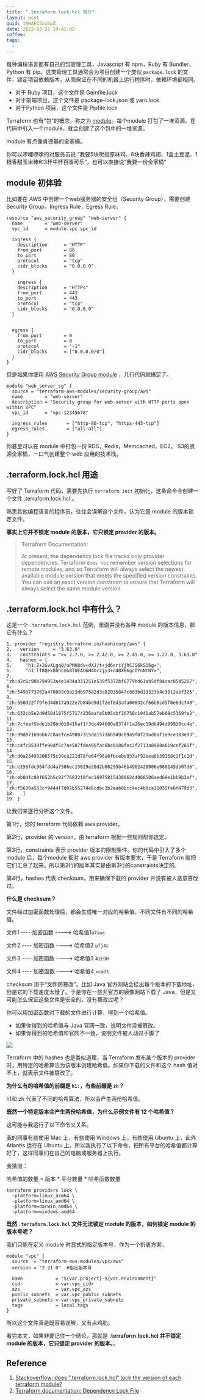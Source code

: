 ```yaml
---
title: ".terraform.lock.hcl 简介"
layout: post
guid: tNHAFC5xxbpZ
date: 2022-03-21 19:41:02
coffee:
tags:
  -
---
```



每种编程语言都有自己的包管理工具，Javascript 有 npm，Ruby 有 Bundler，Python 有 pip。这类管理工具通常会为项目创建一个类似 `package.lock` 的文件，锁定项目依赖版本，从而保证在不同的机器上运行程序时，依赖环境都相同。

- 对于 Ruby 项目，这个文件是 Gemfile.lock
- 对于前端项目，这个文件是 package-lock.json 或 yarn.lock
- 对于Python 项目，这个文件是 Pipfile.lock

Terraform 也有“包”的概念，称之为 [module](https://www.terraform.io/language/modules/develop)。每个module 打包了一堆资源。在代码中引入一个module，就会创建了这个包中的一堆资源。

module 有点像肯德基的全家桶。

你可以啰哩啰嗦的对服务员说 “我要5块吮指原味鸡、6块香辣鸡翅、1盒土豆泥、1根香甜玉米棒和3杯中杯百事可乐”，也可以直接说“我要一份全家桶”


## module 初体验

比如要在 AWS 中创建一个web服务器的安全组（Security Group），需要创建 Security Group，Ingress Rule，Egress Rule。

```
resource "aws_security_group" "web-server" {
  name        = "web-server"
  vpc_id      = module.vpc.vpc_id

  ingress {
    description      = "HTTP"
    from_port        = 80
    to_port          = 80
    protocol         = "tcp"
    cidr_blocks      = "0.0.0.0"
  }
  
    ingress {
    description      = "HTTPs"
    from_port        = 443
    to_port          = 443
    protocol         = "tcp"
    cidr_blocks      = "0.0.0.0"
  }
  

  egress {
    from_port        = 0
    to_port          = 0
    protocol         = "-1"
    cidr_blocks      = ["0.0.0.0/0"]
  }
}
```


但是如果你使用 [AWS Security Group module](https://registry.terraform.io/modules/terraform-aws-modules/security-group/aws/latest) ，几行代码就搞定了。

```
module "web_server_sg" {
  source = "terraform-aws-modules/security-group/aws"
  name        = "web-server"
  description = "Security group for web-server with HTTP ports open within VPC"
  vpc_id      = "vpc-12345678"

  ingress_rules       = ["http-80-tcp", "https-443-tcp"]
  egress_rules        = ["all-all"]
}
```

你甚至可以在 module 中打包一份 RDS，Redis，Memcached，EC2， S3的资源全家桶，一口气创建整个 web 应用的技术栈。


## .terraform.lock.hcl 用途

写好了 Terraform 代码，需要先执行 `terraform init` 初始化，这条命令会创建一个文件 .terraform.lock.hcl 。

熟悉其他编程语言的程序员，往往会误解这个文件，认为它是 module 的版本锁定文件。

**事实上它并不锁定  module 的版本，它只锁定 provider 的版本。**


> Terraform Documentation:
>
> At present, the dependency lock file tracks only provider dependencies. Terraform `does not` remember version selections for remote modules, and so Terraform will always select the newest available module version that meets the specified version constraints. You can use an exact version constraint to ensure that Terraform will always select the same module version.


## .terraform.lock.hcl 中有什么？

这是一个 `.terraform.lock.hcl` 范例，里面并没有各种 module 的版本信息，那它有什么？

```
1. provider "registry.terraform.io/hashicorp/aws" {
2.   version     = "3.63.0"
3.   constraints = ">= 2.7.0, >= 2.42.0, >= 2.49.0, >= 3.27.0, 3.63.0"
4.   hashes = [
5.     "h1:Z+2GvXLgqQ/uPMH8dv+dXJ/t+jd6sriYjhCJS6kSO6g=",
6.     "h1:lf8Qex8bhCmh8TUEAU6H4brzjy3+d4BXB6gcOYnNtNY=",
7.     "zh:42c6c98b294953a4e1434a331251e539f5372bf6779bd61ab5df84cac0545287",
8.     "zh:5493773762a470889c9a23db97582d3a82035847c8d3bd13323b4c3012abf325",
9.     "zh:550d22ff9fed4d817a922e7b84bd9d1f2ef8d3afa00832cf66b8cd5f0e6dc748",
10.    "zh:632cb5e2d9d5041875f57174236eafe5b05dbf26750c1041ab57eb08c5369fe2",
11.    "zh:7cfeaf5bde1b28bd010415af1f3dc494680a8374f1a26ec19db494d99938cc4e",
12.    "zh:99d871606b67c8aefce49007315de15736b949c09a9f8f29ad8af1e9ce383ed3",
13.    "zh:c4fc8539ffe90df5c7ae587fde495fac6bc0186fec2f2713a8988a619cef265f",
14.    "zh:d0a26493206575c99ca221d78fe64f96a8fbcebe933af92eea6b39168c1f1c1d",
15.    "zh:e156fdc964fdd4a7586ec15629e20d2b06295b46b4962428006e088145db07d6",
16.    "zh:eb04fc80f652b5c92f76822f0fec1697581543806244068506aed69e1bb9b2af",
17.    "zh:f5638a533cf9444f7d02b5527446cdbc3b2eab8bcc4ec4b0ca32035fe6f479d3",
18.   ]
19. }
```

让我们来逐行分析这个文件。

第1行，你的 terraform 代码依赖  aws provider。

第2行，provider 的 version。由 terraform 根据一些规则帮你选定。

第3行，constraints 表示 provider 版本的限制条件。你的代码中引入了多个 module 后，每个module 都对 aws provider 有版本要求，于是 Terraform 就把它们汇总了起来。所以第2行的版本其实是由第3行的constraints决定的。

第4行，hashes 代表 checksum，用来确保下载的 provider 并没有被人恶意篡改过。


**什么是 checksum？**

文件经过加密函数处理后，都会生成唯一对应的哈希值，不同文件有不同的哈希值。

文件1 ---- 加密函数 ----> 哈希值1`a7iwc`  

文件2 ---- 加密函数 ----> 哈希值2 `ufj4c ` 

文件3 ---- 加密函数 ----> 哈希值3 `4iEDH ` 

文件4 ---- 加密函数 ----> 哈希值4 `xca3t ` 


checksum 用于“文件防篡改”。比如 Java 官方网站会挂出每个版本的下载地址，但是它的下载速度太慢了。于是你在一些非官方的镜像网站下载了 Java，但是又可能怎么保证这些文件是安全的，没有篡改过呢？

你可以用加密函数对下载的文件进行计算，得到一个哈希值。

- 如果你得到的哈希值与 Java 官网一致，说明文件没被篡改。
- 如果你得到的哈希值和官网不一致，说明文件被人动过手脚了

![](https://mednoter.com/media/files/2022/2022-03-21_18-44-02.jpg)


Terraform 中的 hashes 也是类似道理，当 Terraform 发布某个版本的 provider 时，用特定的哈希算法为该版本创建哈希值。如果你下载的文件和这个 hash 值对不上，就表示文件被篡改了。

**为什么有的哈希值的前缀是 `h1:`，有些前缀是 `zh`？**

h1和 zh 代表了不同的哈希算法，所以会产生两份哈希值。

**既然一个特定版本会产生两份哈希值，为什么示例文件有 12 个哈希值？**

这可能与我运行了以下命令又关系。

我的同事有些使用 Mac 上，有些使用 Windows 上，有些使用 Ubuntu 上，此外 Atlantis 运行在 Ubuntu 上。所以我执行了以下命令，把所有平台的哈希值都计算好了，这样同事们在自己的电脑或服务器上执行。

我猜测：

哈希值的数量 = 版本 * 平台数量 * 哈希函数数量

```
terraform providers lock \
  -platform=linux_arm64 \
  -platform=linux_amd64 \
  -platform=darwin_amd64 \
  -platform=windows_amd64
```


**既然  `.terraform.lock.hcl`  文件无法锁定 module 的版本，如何锁定 module 的版本号呢？**

我们只能在定义 module 时显式的指定版本号，作为一个折衷方案。


```
module "vpc" {
  source  = "terraform-aws-modules/vpc/aws"
  version = "2.21.0"  #指定版本号

  name            = "${var.project}-${var.environment}"
  cidr            = var.vpc_cidr
  azs             = var.vpc_azs
  public_subnets  = var.vpc_public_subnets
  private_subnets = var.vpc_private_subnets
  tags            = local.tags
}

```

所以这个文件真是既容易误解，又有点鸡肋。

看完本文，如果非要记住一个结论，那就是 **.terraform.lock.hcl 并不锁定  module 的版本，它只锁定 provider 的版本。**。


## Reference

1. [Stackoverflow: does ".terraform.lock.hcl" lock the version of each terraform module?](https://stackoverflow.com/questions/71554766/terraform-does-terraform-lock-hcl-lock-the-version-of-each-terraform-module)
2. [Terraform documentation: Dependency Lock File](https://www.terraform.io/language/files/dependency-lock#lock-file-location)
